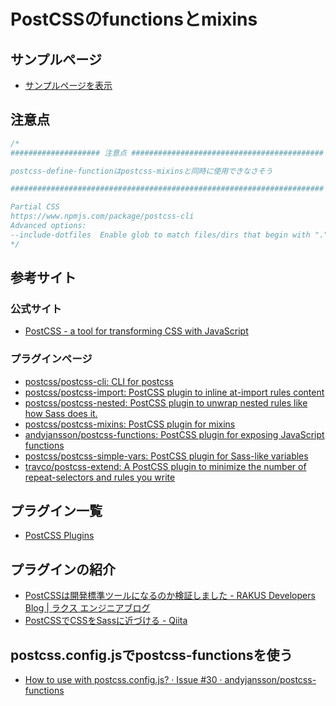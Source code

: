 # PostCSSのfunctionsとmixins

## サンプルページ

- [サンプルページを表示](https://da-wake-github.github.io/post-css-functions-mixins-practice/)

## 注意点

```js
/*
#################### 注意点 ###########################################

postcss-define-functionはpostcss-mixinsと同時に使用できなさそう

######################################################################

Partial CSS
https://www.npmjs.com/package/postcss-cli
Advanced options:
--include-dotfiles  Enable glob to match files/dirs that begin with "."
*/
```

## 参考サイト
### 公式サイト
- [PostCSS - a tool for transforming CSS with JavaScript](https://postcss.org/)

### プラグインページ
- [postcss/postcss-cli: CLI for postcss](https://github.com/postcss/postcss-cli#readme)
- [postcss/postcss-import: PostCSS plugin to inline at-import rules content](https://github.com/postcss/postcss-import)
- [postcss/postcss-nested: PostCSS plugin to unwrap nested rules like how Sass does it.](https://github.com/postcss/postcss-nested)
- [postcss/postcss-mixins: PostCSS plugin for mixins](https://github.com/postcss/postcss-mixins)
- [andyjansson/postcss-functions: PostCSS plugin for exposing JavaScript functions](https://github.com/andyjansson/postcss-functions)
- [postcss/postcss-simple-vars: PostCSS plugin for Sass-like variables](https://github.com/postcss/postcss-simple-vars)
- [travco/postcss-extend: A PostCSS plugin to minimize the number of repeat-selectors and rules you write](https://github.com/travco/postcss-extend)

## プラグイン一覧
- [PostCSS Plugins](https://postcss.org/docs/postcss-plugins)

## プラグインの紹介
- [PostCSSは開発標準ツールになるのか検証しました - RAKUS Developers Blog | ラクス エンジニアブログ](https://tech-blog.rakus.co.jp/entry/20210702/postcss)
- [PostCSSでCSSをSassに近づける - Qiita](https://qiita.com/xrxoxcxox/items/e71d5c891c546176ddb7)

## postcss.config.jsでpostcss-functionsを使う
- [How to use with postcss.config.js? · Issue #30 · andyjansson/postcss-functions](https://github.com/andyjansson/postcss-functions/issues/30)

